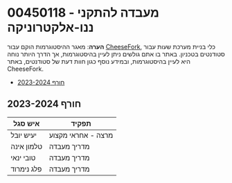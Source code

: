 # 00450118 - מעבדה להתקני ננו-אלקטרוניקה

**הערה**: מאגר ההיסטוגרמות הוקם עבור [CheeseFork](https://cheesefork.cf/), כלי בניית מערכת שעות עבור סטודנטים בטכניון. באתר בו אתם גולשים ניתן לעיין בהיסטוגרמות, אך הדרך היותר נוחה היא לעיין בהיסטוגרמות, ובמידע נוסף כגון חוות דעת של סטודנטים, באתר CheeseFork.

* [חורף 2023-2024](#202301)

<h2 id="202301">חורף 2023-2024</h2>

| איש סגל | תפקיד |
| ---- | ---- |
| יעיש יובל | מרצה - אחראי מקצוע |
| טלמון אינה | מדריך מעבדה |
| טובי ינאי | מדריך מעבדה |
| פלג נימרוד | מדריך מעבדה |

